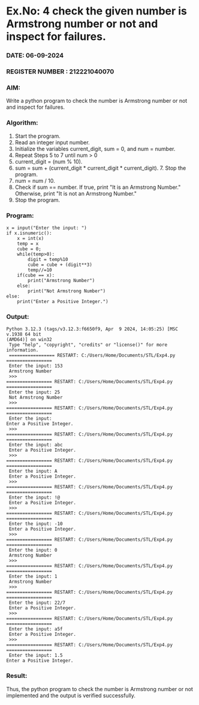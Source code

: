 # Ex.No: 4 check the given number is Armstrong number or not and inspect for failures.
### DATE: 06-09-2024                                                                           
### REGISTER NUMBER : 212221040070
### AIM: 
Write a python program to check the number is Armstrong number or not and inspect for failures.

### Algorithm:
1.  Start the program.
2.	Read an integer input number.
3.	Initialize the variables current_digit, sum = 0, and num = number.
4.	Repeat Steps 5 to 7 until num > 0
5.	current_digit = (num % 10).
6.	sum = sum + (current_digit * current_digit * current_digit). 7. Stop the program.
7.	num = num / 10.
8.	Check if sum == number. If true, print "It is an Armstrong Number." Otherwise, print "It is not an Armstrong Number."
9.	Stop the program.

### Program:
```
x = input("Enter the input: ") 
if x.isnumeric(): 
    x = int(x) 
    temp = x 
    cube = 0; 
    while(temp>0): 
        digit = temp%10 
        cube = cube + (digit**3) 
        temp//=10 
    if(cube == x): 
        print("Armstrong Number") 
    else: 
        print("Not Armstrong Number") 
else: 
    print("Enter a Positive Integer.")
```












### Output:
```
Python 3.12.3 (tags/v3.12.3:f6650f9, Apr  9 2024, 14:05:25) [MSC v.1938 64 bit 
(AMD64)] on win32
 Type "help", "copyright", "credits" or "license()" for more information.
 ================= RESTART: C:/Users/Home/Documents/STL/Exp4.py =================
 Enter the input: 153
 Armstrong Number
 >>> 
================= RESTART: C:/Users/Home/Documents/STL/Exp4.py =================
 Enter the input: 25
 Not Armstrong Number
 >>> 
================= RESTART: C:/Users/Home/Documents/STL/Exp4.py =================
 Enter the input: 
Enter a Positive Integer.
 >>> 
================= RESTART: C:/Users/Home/Documents/STL/Exp4.py =================
 Enter the input: abc
 Enter a Positive Integer.
 >>> 
================= RESTART: C:/Users/Home/Documents/STL/Exp4.py =================
 Enter the input: A
 Enter a Positive Integer.
 >>> 
================= RESTART: C:/Users/Home/Documents/STL/Exp4.py =================
 Enter the input: !@
 Enter a Positive Integer.
 >>> 
================= RESTART: C:/Users/Home/Documents/STL/Exp4.py =================
 Enter the input: -10
 Enter a Positive Integer.
 >>> 
================= RESTART: C:/Users/Home/Documents/STL/Exp4.py =================
 Enter the input: 0
 Armstrong Number
 >>> 
================= RESTART: C:/Users/Home/Documents/STL/Exp4.py =================
 Enter the input: 1
 Armstrong Number
 >>> 
================= RESTART: C:/Users/Home/Documents/STL/Exp4.py =================
 Enter the input: 22/7
 Enter a Positive Integer.
 >>> 
================= RESTART: C:/Users/Home/Documents/STL/Exp4.py =================
 Enter the input: a5f
 Enter a Positive Integer.
 >>> 
================= RESTART: C:/Users/Home/Documents/STL/Exp4.py =================
 Enter the input: 1.5
Enter a Positive Integer.
```





### Result:
Thus, the python program to check the number is Armstrong number or not implemented and the output is verified successfully.


